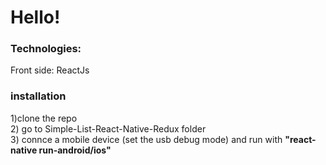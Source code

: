 <h1>Hello!</h1>
<h3>Technologies:</h3>
<p>Front side: ReactJs
<br/></p>
<h3>installation</h3>
1)clone the repo	
<br/>	
2) go to Simple-List-React-Native-Redux folder 
<br/>	
3) connce a mobile device (set the usb debug mode) and run with <strong>"react-native run-android/ios"</strong>
